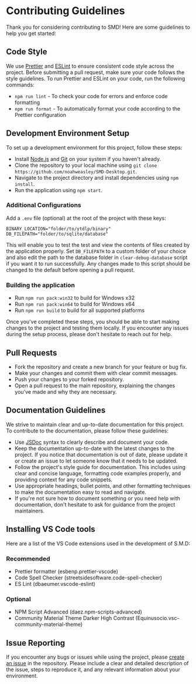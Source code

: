 # Contributing Guidelines

Thank you for considering contributing to SMD! Here are some guidelines to help you get started:

## Code Style

We use [Prettier](https://prettier.io/) and [ESLint](https://eslint.org/) to ensure consistent code style across the project. Before submitting a pull request, make sure your code follows the style guidelines. To run Prettier and ESLint on your code, run the following commands:

- `npm run lint` - To check your code for errors and enforce code formatting
- `npm run format` - To automatically format your code according to the Prettier configuration

## Development Environment Setup

To set up a development environment for this project, follow these steps:

- Install [Node.js](https://nodejs.org/en/) and [Git](https://git-scm.com/) on your system if you haven't already.
- Clone the repository to your local machine using `git clone https://github.com/noahweasley/SMD-Desktop.git`.
- Navigate to the project directory and install dependencies using `npm install`.
- Run the application using `npm start`.

### Additional Configurations

 Add a `.env` file (optional) at the root of the project with these keys:

```dotenv
BINARY_LOCATION="folder/to/ytdlp/binary"
DB_FILEPATH="folder/to/sqlite/database"
```

This will enable you to test the test and view the contents of files created by the application properly. Set `DB_FILEPATH` to a custom folder of your choice and also edit the path to the database folder in `clear-debug-database` script if you want it to run successfully. Any changes made to this script should be changed to the default before opening a pull request.

### Building the application

- Run `npm run pack:win32` to build for Windows x32
- Run `npm run pack:win64` to build for Windows x64
- Run `npm run build` to build for all supported platforms

Once you've completed these steps, you should be able to start making changes to the project and testing them locally. If you encounter any issues during the setup process, please don't hesitate to reach out for help.

## Pull Requests

- Fork the repository and create a new branch for your feature or bug fix.
- Make your changes and commit them with clear commit messages.
- Push your changes to your forked repository.
- Open a pull request to the main repository, explaining the changes you've made and why they are necessary.

## Documentation Guidelines

We strive to maintain clear and up-to-date documentation for this project. To contribute to the documentation, please follow these guidelines:

- Use [JSDoc](https://jsdoc.app/) syntax to clearly describe and document your code.
- Keep the documentation up-to-date with the latest changes to the project. If you notice that documentation is out of date, please update it or create an issue to let someone know that it needs to be updated.
- Follow the project's style guide for documentation. This includes using clear and concise language, formatting code examples properly, and providing context for any code snippets.
- Use appropriate headings, bullet points, and other formatting techniques to make the documentation easy to read and navigate.
- If you're not sure how to document something or you need help with documentation, don't hesitate to ask for guidance from the project maintainers.

## Installing VS Code tools

Here are a list of the VS Code extensions used in the development of S.M.D:

### Recommended

- Prettier formatter (esbenp.prettier-vscode)
- Code Spell Checker (streetsidesoftware.code-spell-checker)
- ES Lint (dbaeumer.vscode-eslint)

### Optional

- NPM Script Advanced (daez.npm-scripts-advanced)
- Community Material Theme Darker High Contrast (Equinusocio.vsc-community-material-theme)

## Issue Reporting

If you encounter any bugs or issues while using the project, please [create an issue](https://github.com/noahweasley/SMD-Desktop/issues/new) in the repository. Please include a clear and detailed description of the issue, steps to reproduce it, and any relevant information about your environment.
